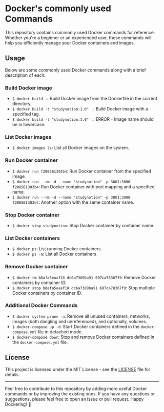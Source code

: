# Docker's commonly used Commands

This repository contains commonly used Docker commands for reference. Whether you're a beginner or an experienced user, these commands will help you efficiently manage your Docker containers and images.

## Usage

Below are some commonly used Docker commands along with a brief description of each:

### Build Docker image

- `$ docker build .`: Build Docker image from the Dockerfile in the current directory.
- `$ docker build -t "studynotion:1.0" .`: Build Docker image with a specified tag.
- `$ docker build -t "studynotion:1.0" .`: ERROR - Image name should be in lowercase.

### List Docker images

- `$ docker images ls`: List all Docker images on the system.

### Run Docker container

- `$ docker run f208561303b4`: Run Docker container from the specified image.
- `$ docker run --rm -d --name "studynotion" -p 3001:3000 f208561303b4`: Run Docker container with port mapping and a specified name.
- `$ docker run --rm -d --name "studynotion" -p 3001:3000 f208561303b4`: Another option with the same container name.

### Stop Docker container

- `$ docker stop studynotion`: Stop Docker container by container name.

### List Docker containers

- `$ docker ps`: List running Docker containers.
- `$ docker ps -a`: List all Docker containers.

### Remove Docker container

- `$ docker rm b8afa5eaaf18 dc6a7389ba91 697ca78367f9`: Remove Docker containers by container ID.
- `$ docker stop b8afa5eaaf18 dc6a7389ba91 697ca78367f9`: Stop multiple Docker containers by container ID.

### Additional Docker Commands

- `$ docker system prune -a`: Remove all unused containers, networks, images (both dangling and unreferenced), and optionally, volumes.
- `$ docker-compose up -d`: Start Docker containers defined in the `docker-compose.yml` file in detached mode.
- `$ docker-compose down`: Stop and remove Docker containers defined in the `docker-compose.yml` file.

## License

This project is licensed under the MIT License - see the [LICENSE](LICENSE) file for details.

---

Feel free to contribute to this repository by adding more useful Docker commands or by improving the existing ones. If you have any questions or suggestions, please feel free to open an issue or pull request. Happy Dockering! 🐳
